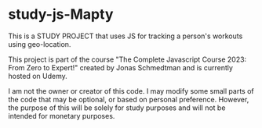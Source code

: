 # study-js-Mapty

This is a STUDY PROJECT that uses JS for tracking a person's workouts using geo-location. 

This project is part of the course "The Complete Javascript Course 2023: From Zero to Expert!" created by Jonas Schmedtman and is currently hosted on Udemy. 

I am not the owner or creator of this code. I may modify some small parts of the code that may be optional, or based on personal preference. However, the purpose of this will be solely for study purposes and will not be intended for monetary purposes.
